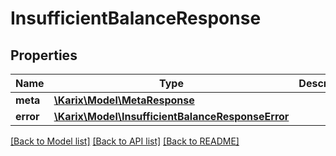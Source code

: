 # InsufficientBalanceResponse

## Properties
Name | Type | Description | Notes
------------ | ------------- | ------------- | -------------
**meta** | [**\Karix\Model\MetaResponse**](MetaResponse.md) |  | [optional] 
**error** | [**\Karix\Model\InsufficientBalanceResponseError**](InsufficientBalanceResponseError.md) |  | [optional] 

[[Back to Model list]](../README.md#documentation-for-models) [[Back to API list]](../README.md#documentation-for-api-endpoints) [[Back to README]](../README.md)


